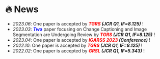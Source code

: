 # 🔥 News
- *2023.06*: One paper is accepted by ***<font color="red">TGRS</font> (JCR Q1, IF=8.125)*** !
- *2023.03*: ***<font color="blue">Two</font>*** paper focusing on Change Captioning and Image Segmentation are Undergoing Review by ***<font color="red">TGRS</font> (JCR Q1, IF=8.125)*** !
- *2023.04*: One paper is accepted by ***<font color="red">IGARSS 2023</font> (Conference)*** !
- *2022.10*: One paper is accepted by ***<font color="red">TGRS</font> (JCR Q1, IF=8.125)*** !
- *2022.02*: One paper is accepted by ***<font color="red">GRSL</font> (JCR Q1, IF=5.343)*** !

